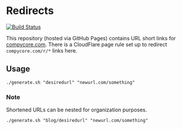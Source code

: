 # Redirects

[![Build Status](https://travis-ci.org/compycore/redirects.svg?branch=master)](https://travis-ci.org/compycore/redirects)

This repository (hosted via GitHub Pages) contains URL short links for [compycore.com](https://compycore.com). There is a CloudFlare page rule set up to redirect `compycore.com/r/*` links here.

## Usage

```
./generate.sh "desiredurl" "newurl.com/something"
```

### Note

Shortened URLs can be nested for organization purposes.

```
./generate.sh "blog/desiredurl" "newurl.com/something"
```
